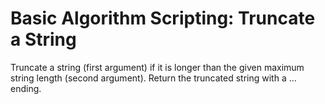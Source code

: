 # Basic Algorithm Scripting: Truncate a String



Truncate a string (first argument) if it is longer than the given maximum string length (second argument). Return the truncated string with a ... ending.
